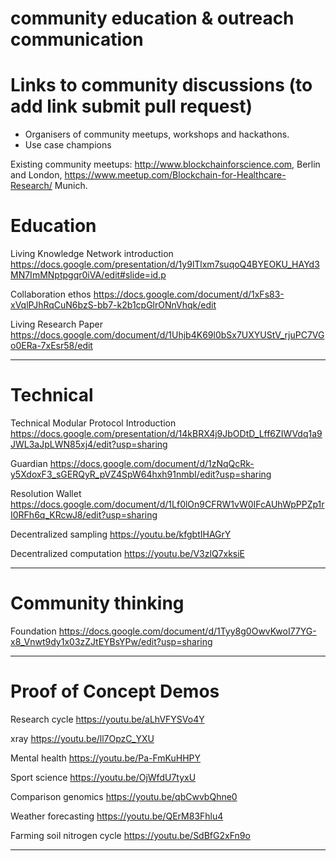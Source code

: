 # community education & outreach communication

Links to community discussions  (to add link submit pull request)
==============================

- Organisers of community meetups, workshops and hackathons.
- Use case champions

Existing community meetups:  http://www.blockchainforscience.com, Berlin and London,  https://www.meetup.com/Blockchain-for-Healthcare-Research/ Munich.


Education
==========

Living Knowledge Network introduction https://docs.google.com/presentation/d/1y9lTlxm7suqoQ4BYEOKU_HAYd3MN7ImMNptpgqr0iVA/edit#slide=id.p

Collaboration ethos https://docs.google.com/document/d/1xFs83-xVqlPJhRqCuN6bzS-bb7-k2b1cpGlrONnVhqk/edit

Living Research Paper  https://docs.google.com/document/d/1Uhjb4K69l0bSx7UXYUStV_rjuPC7VGo0ERa-7xEsr58/edit


------------------------------------------

Technical
=========

Technical Modular Protocol Introduction https://docs.google.com/presentation/d/14kBRX4j9JbODtD_Lff6ZIWVdq1a9JWL3aJpLWN85xj4/edit?usp=sharing

Guardian https://docs.google.com/document/d/1zNqQcRk-y5XdoxF3_sGERQyR_pVZ4SpW64hxh91nmbI/edit?usp=sharing

Resolution Wallet https://docs.google.com/document/d/1Lf0lOn9CFRW1vW0IFcAUhWpPPZp1rI0RFh6q_KRcwJ8/edit?usp=sharing

Decentralized sampling https://youtu.be/kfgbtIHAGrY

Decentralized computation https://youtu.be/V3zlQ7xksiE

-------------------------------------------

Community thinking
==================

Foundation https://docs.google.com/document/d/1Tyy8g0OwvKwoI77YG-x8_Vnwt9dy1x03zZJtEYBsYPw/edit?usp=sharing


------------------------------------------

Proof of Concept Demos
======================

Research cycle https://youtu.be/aLhVFYSVo4Y

xray  https://youtu.be/ll7OpzC_YXU

Mental health  https://youtu.be/Pa-FmKuHHPY

Sport science  https://youtu.be/OjWfdU7tyxU

Comparison genomics https://youtu.be/qbCwvbQhne0

Weather forecasting https://youtu.be/QErM83Fhlu4

Farming soil nitrogen cycle https://youtu.be/SdBfG2xFn9o

-----------------------------------------
